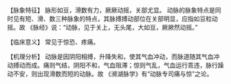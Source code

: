 【脉象特征】
脉形如豆，滑数有力，厥厥动摇，关部尤显。
动脉的脉象特点是同时见有短、滑、数三种脉象的特点，其脉搏搏动部位在关部明显，应指如豆粒动摇。故 《脉经》说：“动脉，见于关上，无头尾，大如豆，厥厥然动摇。”

【临床意义】
常见于惊恐、疼痛。

【机理分析】
动脉是因阴阳相搏，升降失和，使其气血冲动，而脉道随其气血冲动搏动而成。痛则气结，阴阳不和，气血阻滞；惊则气乱，气血运行乖违，脉行躁动不安，则出现滑数而短的动脉。故 《濒湖脉学》有“动脉专司痛与惊”之论。